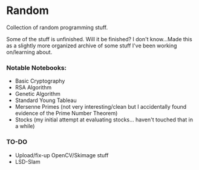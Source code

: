 # Random
Collection of random programming stuff.

Some of the stuff is unfinished. Will it be finished? I don't know...Made this as a slightly more organized archive of some stuff I've been working on/learning about.

### Notable Notebooks:
* Basic Cryptography
* RSA Algorithm
* Genetic Algorithm
* Standard Young Tableau
* Mersenne Primes (not very interesting/clean but I accidentally found evidence of the Prime Number Theorem)
* Stocks (my initial attempt at evaluating stocks... haven't touched that in a while)

### TO-DO
* Upload/fix-up OpenCV/Skimage stuff
* LSD-Slam
